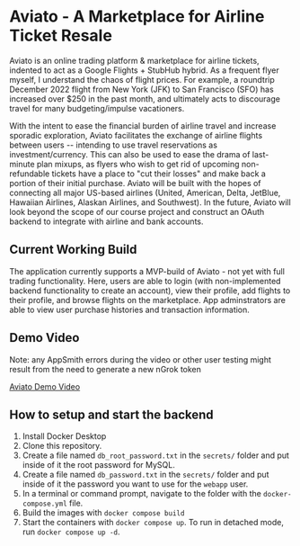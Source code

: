 # Aviato - A Marketplace for Airline Ticket Resale

Aviato is an online trading platform & marketplace for airline tickets, indented to act as
a Google Flights + StubHub hybrid. As a frequent flyer myself, I
understand the chaos of flight prices. For example, a roundtrip December 2022 flight from New
York (JFK) to San Francisco (SFO) has increased over $250 in the
past month, and ultimately acts to discourage travel for many
budgeting/impulse vacationers. 

With the intent to ease the financial burden of airline travel and increase sporadic exploration, Aviato facilitates the exchange of airline flights between users -- intending to use travel reservations as investment/currency. This can also be
used to ease the drama of last-minute plan mixups, as flyers who
wish to get rid of upcoming non-refundable tickets have a place to
"cut their losses" and make back a portion of their initial purchase.
Aviato will be built with the
hopes of connecting all major US-based airlines (United, American,
Delta, JetBlue, Hawaiian Airlines, Alaskan Airlines, and Southwest).
In the future, Aviato will look beyond the scope of our course project and
construct an OAuth backend to integrate with airline and bank
accounts.

## Current Working Build
The application currently supports a MVP-build of Aviato - not yet with full trading functionality. Here, users are able to login (with non-implemented backend functionality to create an account), view their profile, add flights to their profile, and browse flights on the marketplace. App adminstrators are able to view user purchase histories and transaction information. 


## Demo Video
Note: any AppSmith errors during the video or other user testing might result from the need to generate a new nGrok token

[Aviato Demo Video]()


## How to setup and start the backend

1. Install Docker Desktop
1. Clone this repository.  
1. Create a file named `db_root_password.txt` in the `secrets/` folder and put inside of it the root password for MySQL. 
1. Create a file named `db_password.txt` in the `secrets/` folder and put inside of it the password you want to use for the `webapp` user. 
1. In a terminal or command prompt, navigate to the folder with the `docker-compose.yml` file.  
1. Build the images with `docker compose build`
1. Start the containers with `docker compose up`.  To run in detached mode, run `docker compose up -d`. 




